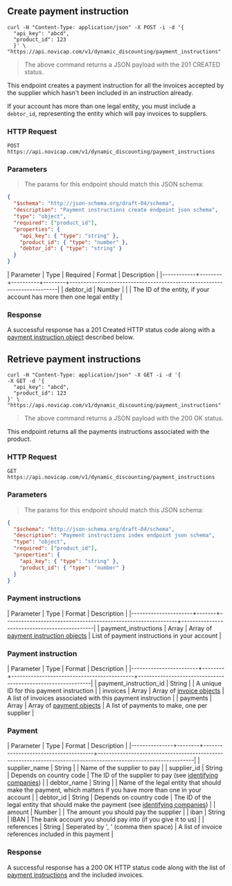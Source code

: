 ## Create payment instruction

```shell
curl -H "Content-Type: application/json" -X POST -i -d '{
  "api_key": "abcd",
  "product_id": 123
  }' \
"https://api.novicap.com/v1/dynamic_discounting/payment_instructions"
```

> The above command returns a JSON payload with the 201 CREATED status.

This endpoint creates a payment instruction for all the invoices accepted by the supplier which hasn't been included in an instruction already.

If your account has more than one legal entity, you must include a `debtor_id`, representing the entity which will pay invoices to suppliers.


### HTTP Request

`POST https://api.novicap.com/v1/dynamic_discounting/payment_instructions`

### Parameters

> The params for this endpoint should match this JSON schema:

```json
{
  "$schema": "http://json-schema.org/draft-04/schema",
  "description": "Payment instructions create endpoint json schema",
  "type": "object",
  "required": ["product_id"],
  "properties": {
    "api_key": { "type": "string" },
    "product_id": { "type": "number" },
    "debtor_id": { "type": "string" }
  }
}
```

| Parameter  | Type   | Required | Format | Description                                                             |
|------------+--------+----------+--------+-------------------------------------------------------------------------|
| debtor_id  | Number |          |        | The ID of the entity, if your account has more then one legal entity    |

### Response

A successful response has a 201 Created HTTP status code along with a [payment instruction object](#payment-instruction) described below.

## Retrieve payment instructions

```shell
curl -H "Content-Type: application/json" -X GET -i -d '{
-X GET -d '{
  "api_key": "abcd",
  "product_id": 123
}' \
"https://api.novicap.com/v1/dynamic_discounting/payment_instructions"
```

> The above command returns a JSON payload with the 200 OK status.

This endpoint returns all the payments instructions associated with the product.

### HTTP Request

`GET https://api.novicap.com/v1/dynamic_discounting/payment_instructions`

### Parameters

> The params for this endpoint should match this JSON schema:

```json
{
  "$schema": "http://json-schema.org/draft-04/schema",
  "description": "Payment instructions index endpoint json schema",
  "type": "object",
  "required": ["product_id"],
  "properties": {
    "api_key": { "type": "string" },
    "product_id": { "type": "number" }
  }
}
```

### Payment instructions

| Parameter            | Type  | Format                                                       | Description                                  |
|----------------------+-------+--------------------------------------------------------------+----------------------------------------------|
| payment_instructions | Array | Array of [payment instruction objects](#payment-instruction) | List of payment instructions in your account |

### Payment instruction

| Parameter              | Type   | Format                                     | Description                                                 |
|------------------------+--------+--------------------------------------------+-------------------------------------------------------------|
| payment_instruction_id | String |                                            | A unique ID for this payment instruction                    |
| invoices               | Array  | Array of [invoice objects](#invoice-index) | A list of invoices associated with this payment instruction |
| payments               | Array  | Array of [payment objects](#payment)       | A list of payments to make, one per supplier                |

### Payment

| Parameter     | Type   | Format                               | Description                                                                                                    |
|---------------+--------+--------------------------------------+----------------------------------------------------------------------------------------------------------------|
| supplier_name | String |                                      | Name of the supplier to pay                                                                                    |
| supplier_id   | String | Depends on country code              | The ID of the supplier to pay (see [identifying companies](#identifying-companies))                             |
| debtor_name   | String |                                      | Name of the legal entity that should make the payment, which matters if you have more than one in your account |
| debtor_id     | String | Depends on country code              | The ID of the legal entity that should make the payment (see [identifying companies](#identifying-companies))   |
| amount        | Number |                                      | The amount you should pay the supplier                                                                         |
| iban          | String | IBAN                                 | The bank account you should pay into (if you give it to us)                                                    |
| references    | String | Seperated by ', ' (comma then space) | A list of invoice references included in this payment                                                          |


### Response

A successful response has a 200 OK HTTP status code along with the list of [payment instructions](!payment-instruction) and the included invoices.
